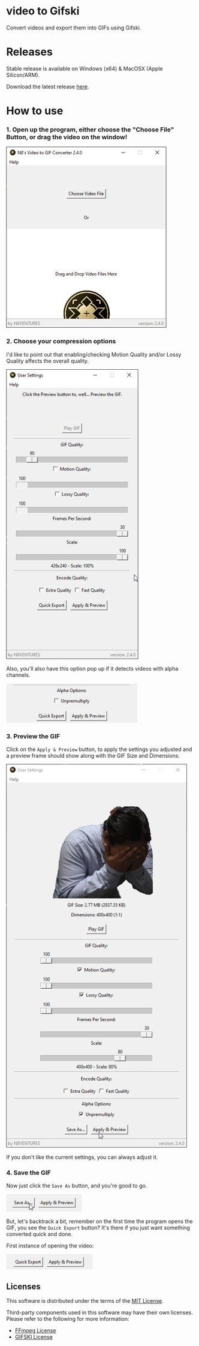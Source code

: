# video to Gifski
Convert videos and export them into GIFs using Gifski.

# Releases
Stable release is available on Windows (x64) & MacOSX (Apple Silicon/ARM).

Download the latest release [here](https://github.com/n8ventures/video-to-gifski/releases/latest).

# How to use

### 1. Open up the program, either choose the "Choose File" Button, or drag the video on the window!

![Main Menu](docs/howto/1.png)

### 2. Choose your compression options
I'd like to point out that enabling/checking Motion Quality and/or Lossy Quality affects the overall quality.

![Settings Menu](docs/howto/2.png)

Also, you'll also have this option pop up if it detects videos with alpha channels.

![Preunmultiply Filter](docs/howto/2b.png)

### 3. Preview the GIF
Click on the `Apply & Preview` button, to apply the settings you adjusted and a preview frame should show along with the GIF Size and Dimensions.

![Settings Menu with Preview](docs/howto/3.gif)

If you don't like the current settings, you can always adjust it.

### 4. Save the GIF
Now just click the `Save As` button, and you're good to go.

![Save As Button](docs/howto/4a.png)

But, let's backtrack a bit, remember on the first time the program opens the GIF, you see the `Quick Export` button? It's there if you just want something converted quick and done.

First instance of opening the video:

![Quick Export Button](docs/howto/4b.png)


## Licenses

This software is distributed under the terms of the [MIT License](LICENSE).

Third-party components used in this software may have their own licenses. 
Please refer to the following for more information:

- [FFmpeg License](https://ffmpeg.org/legal.html)
- [GIFSKI License](https://gif.ski/license.html)
